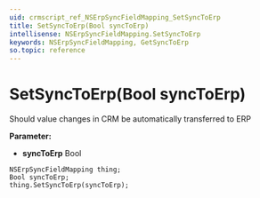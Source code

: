 ```yaml
---
uid: crmscript_ref_NSErpSyncFieldMapping_SetSyncToErp
title: SetSyncToErp(Bool syncToErp)
intellisense: NSErpSyncFieldMapping.SetSyncToErp
keywords: NSErpSyncFieldMapping, GetSyncToErp
so.topic: reference
---
```


# SetSyncToErp(Bool syncToErp)

Should value changes in CRM be automatically transferred to ERP

**Parameter:** 
* **syncToErp** Bool

```crmscript
NSErpSyncFieldMapping thing;
Bool syncToErp;
thing.SetSyncToErp(syncToErp);
```

